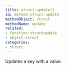 ```yaml
---
title: struct.update()
id: method-struct-update
methodObject: struct
methodName: update
related:
- function-structupdate
- object-struct
categories:
- struct
---
```


Updates a key with a value.